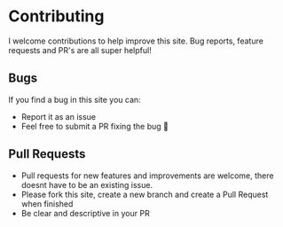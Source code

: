 # Contributing

I welcome contributions to help improve this site. Bug reports, feature requests and PR's are all super helpful!

## Bugs

If you find a bug in this site you can:

* Report it as an issue
* Feel free to submit a PR fixing the bug 🤩 

## Pull Requests

* Pull requests for new features and improvements are welcome, there doesnt have to be an existing issue.
* Please fork this site, create a new branch and create a Pull Request when finished
* Be clear and descriptive in your PR


